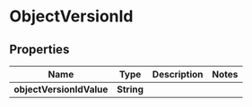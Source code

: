 # ObjectVersionId

## Properties
Name | Type | Description | Notes
------------ | ------------- | ------------- | -------------
**objectVersionIdValue** | **String** |  | 
